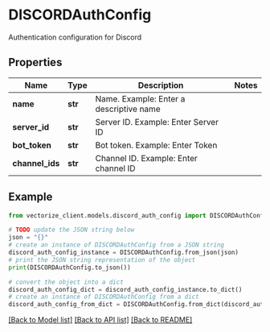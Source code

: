 # DISCORDAuthConfig

Authentication configuration for Discord

## Properties

Name | Type | Description | Notes
------------ | ------------- | ------------- | -------------
**name** | **str** | Name. Example: Enter a descriptive name | 
**server_id** | **str** | Server ID. Example: Enter Server ID | 
**bot_token** | **str** | Bot token. Example: Enter Token | 
**channel_ids** | **str** | Channel ID. Example: Enter channel ID | 

## Example

```python
from vectorize_client.models.discord_auth_config import DISCORDAuthConfig

# TODO update the JSON string below
json = "{}"
# create an instance of DISCORDAuthConfig from a JSON string
discord_auth_config_instance = DISCORDAuthConfig.from_json(json)
# print the JSON string representation of the object
print(DISCORDAuthConfig.to_json())

# convert the object into a dict
discord_auth_config_dict = discord_auth_config_instance.to_dict()
# create an instance of DISCORDAuthConfig from a dict
discord_auth_config_from_dict = DISCORDAuthConfig.from_dict(discord_auth_config_dict)
```
[[Back to Model list]](../README.md#documentation-for-models) [[Back to API list]](../README.md#documentation-for-api-endpoints) [[Back to README]](../README.md)


